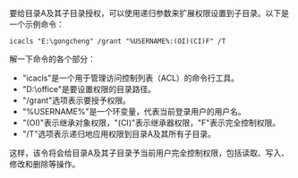 要给目录A及其子目录授权，可以使用递归参数来扩展权限设置到子目录。以下是一个示例命令：

```
icacls "E:\gongcheng" /grant "%USERNAME%:(OI)(CI)F" /T
```

解一下命令的各个部分：

- "icacls"是一个用于管理访问控制列表（ACL）的命令行工具。
- "D:\office"是要设置权限的目录路径。
- "/grant"选项表示要授予权限。
- "%USERNAME%"是一个环变量，代表当前登录用户的用户名。
- "(OI)"表示继承对象权限，"(CI)"表示继承器权限，"F"表示完全控制权限。
- "/T"选项表示递归地应用权限到目录A及其所有子目录。

这样，该令将会给目录A及其子目录予当前用户完全控制权限，包括读取、写入、修改和删除等操作。